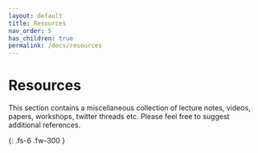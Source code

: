 ```yaml
---
layout: default
title: Resources
nav_order: 5
has_children: true
permalink: /docs/resources
---
```


# Resources

This section contains a miscellaneous collection of lecture notes, videos, papers, workshops, twitter threads etc. Please feel free to suggest additional references.

{: .fs-6 .fw-300 }













